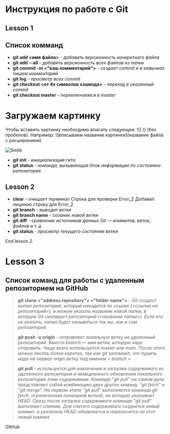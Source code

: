 # Инструкция по работе с Git

## Lesson 1
## Список комманд
* **git add <имя файла>**  - *добавить версионность конкретного файла*
* **git add --all** - *добавить версионность всех файлов из папки*
* **git commit -m <"ваш комментарий">** - *создает commit и в кавычках пишем кооментарий*
* **git log** - *просмотр всех commit*
* **git checkout <от 4х символов хэшкода>** - *переход в указанный commit*
* **git checkout master** - *переключаемся в master*
# Загружаем картинку
Чтобы вставить картинку необходимо вписать следующее: ![] () (без пробелов). Например: ![вписываем название картинки](название файла с расширением) 

![Smile](Smile.jpg)

* __git init__ - _инициализация гита_
* __git status__ - _команда, вызывающая блок информации по состоянию репозитория._
## Lesson 2
* __clear__ - _очищает терминал_
Строка для проверки Error_2
Добавил лишнюю строку для Error_2
* __git branch__ - _выводит ветки_
* __git branch name__ - _созание новой ветки_
* __git diff__ - _сравнение источников данных Git — коммитов, веток, файлов и т. д_
* __git status__ - *просмотр текущего состояния ветки*

End lesson 2.

# Lesson 3
## Список команд для работы с удаленным репозиторием на GitHub

> **git clone <"address repository"> <"folder name">** - _Git создаст копию репозитория, который находится по ссылке (<ссылка на репозиторий>), и можем указать название новой папки, в которую Git скопирует репозиторий (<название папки>). Если его не указать, папка будет называться так же, как и сам репозиторий._

> **git push -u origin <branch>** - _отправляет локальную ветку на удаленный репозиторий. Вместо branch — имя ветки, которую надо отправить. Чаще всего используется master или main. После этого можно писать более коротко, так как git запомнил, что пушить надо на сервер origin ветку под именем < branch >_

> **git pull** - _используется для извлечения и загрузки содержимого из удаленного репозитория и немедленного обновления локального репозитория этим содержимым. Команда "git pull" на самом деле представляет собой комбинацию двух других команд: "git fetch" и "git merge". На первом этапе "git pull" выполняется команда git fetch, ограниченная локальной веткой, на которую указывает HEAD. Сразу после загрузки содержимого команда "git pull" выполняет слияние. Для слитого содержимого создается новый коммит, а указатель HEAD обновляется и переносится на этот новый коммит._


GitHub
